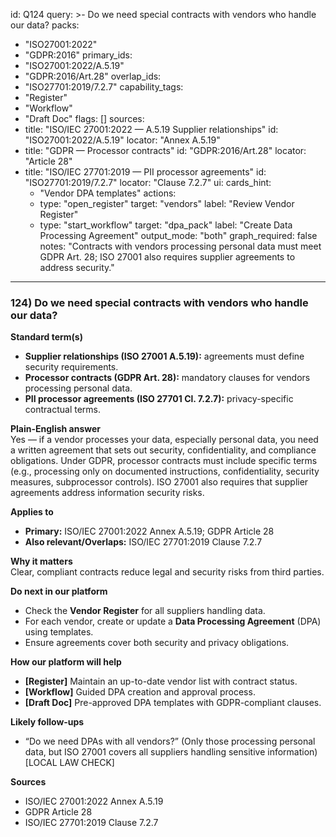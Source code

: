 id: Q124
query: >-
  Do we need special contracts with vendors who handle our data?
packs:
  - "ISO27001:2022"
  - "GDPR:2016"
primary_ids:
  - "ISO27001:2022/A.5.19"
  - "GDPR:2016/Art.28"
overlap_ids:
  - "ISO27701:2019/7.2.7"
capability_tags:
  - "Register"
  - "Workflow"
  - "Draft Doc"
flags: []
sources:
  - title: "ISO/IEC 27001:2022 — A.5.19 Supplier relationships"
    id: "ISO27001:2022/A.5.19"
    locator: "Annex A.5.19"
  - title: "GDPR — Processor contracts"
    id: "GDPR:2016/Art.28"
    locator: "Article 28"
  - title: "ISO/IEC 27701:2019 — PII processor agreements"
    id: "ISO27701:2019/7.2.7"
    locator: "Clause 7.2.7"
ui:
  cards_hint:
    - "Vendor DPA templates"
  actions:
    - type: "open_register"
      target: "vendors"
      label: "Review Vendor Register"
    - type: "start_workflow"
      target: "dpa_pack"
      label: "Create Data Processing Agreement"
output_mode: "both"
graph_required: false
notes: "Contracts with vendors processing personal data must meet GDPR Art. 28; ISO 27001 also requires supplier agreements to address security."
---
### 124) Do we need special contracts with vendors who handle our data?

**Standard term(s)**  
- **Supplier relationships (ISO 27001 A.5.19):** agreements must define security requirements.  
- **Processor contracts (GDPR Art. 28):** mandatory clauses for vendors processing personal data.  
- **PII processor agreements (ISO 27701 Cl. 7.2.7):** privacy-specific contractual terms.

**Plain-English answer**  
Yes — if a vendor processes your data, especially personal data, you need a written agreement that sets out security, confidentiality, and compliance obligations. Under GDPR, processor contracts must include specific terms (e.g., processing only on documented instructions, confidentiality, security measures, subprocessor controls). ISO 27001 also requires that supplier agreements address information security risks.

**Applies to**  
- **Primary:** ISO/IEC 27001:2022 Annex A.5.19; GDPR Article 28  
- **Also relevant/Overlaps:** ISO/IEC 27701:2019 Clause 7.2.7

**Why it matters**  
Clear, compliant contracts reduce legal and security risks from third parties.

**Do next in our platform**  
- Check the **Vendor Register** for all suppliers handling data.  
- For each vendor, create or update a **Data Processing Agreement** (DPA) using templates.  
- Ensure agreements cover both security and privacy obligations.

**How our platform will help**  
- **[Register]** Maintain an up-to-date vendor list with contract status.  
- **[Workflow]** Guided DPA creation and approval process.  
- **[Draft Doc]** Pre-approved DPA templates with GDPR-compliant clauses.

**Likely follow-ups**  
- “Do we need DPAs with all vendors?” (Only those processing personal data, but ISO 27001 covers all suppliers handling sensitive information) [LOCAL LAW CHECK]

**Sources**  
- ISO/IEC 27001:2022 Annex A.5.19  
- GDPR Article 28  
- ISO/IEC 27701:2019 Clause 7.2.7
